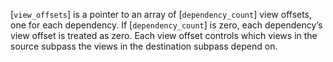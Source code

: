 [`view_offsets`] is a pointer to an array of [`dependency_count`]
view offsets, one for each dependency.
If [`dependency_count`] is zero, each dependency’s view offset is
treated as zero.
Each view offset controls which views in the source subpass the views in
the destination subpass depend on.